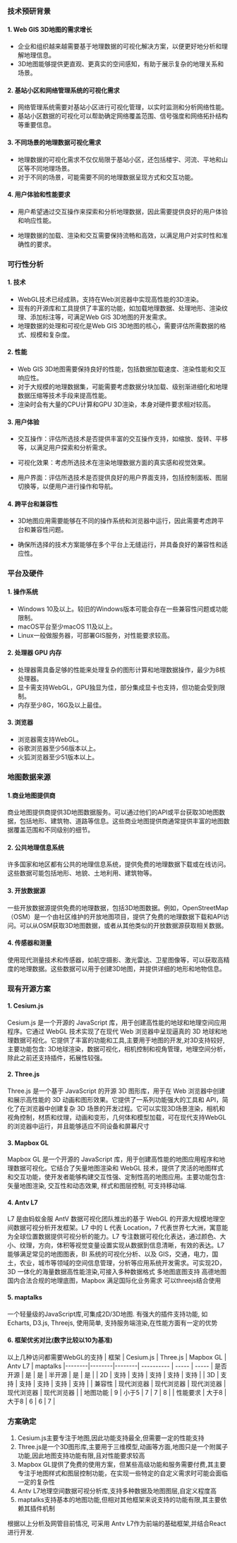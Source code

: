 ### 技术预研背景
#### 1. Web GIS 3D地图的需求增长

- 企业和组织越来越需要基于地理数据的可视化解决方案，以便更好地分析和理解地理信息。
- 3D地图能够提供更直观、更真实的空间感知，有助于展示复杂的地理关系和场景。

#### 2. 基站小区和网络管理系统的可视化需求

- 网络管理系统需要对基站小区进行可视化管理，以实时监测和分析网络性能。
- 基站小区数据的可视化可以帮助确定网络覆盖范围、信号强度和网络拓扑结构等重要信息。

#### 3. 不同场景的地理数据可视化需求

- 地理数据的可视化需求不仅仅局限于基站小区，还包括楼宇、河流、平地和山区等不同地理场景。
- 对于不同的场景，可能需要不同的地理数据呈现方式和交互功能。

#### 4.  用户体验和性能要求

- 用户希望通过交互操作来探索和分析地理数据，因此需要提供良好的用户体验和响应性能。

- 地理数据的加载、渲染和交互需要保持流畅和高效，以满足用户对实时性和准确性的要求。

### 可行性分析
#### 1. 技术

- WebGL技术已经成熟，支持在Web浏览器中实现高性能的3D渲染。
- 现有的开源库和工具提供了丰富的功能，如加载地理数据、处理地形、渲染纹理、添加标注等，可满足Web GIS 3D地图的开发需求。
- 地理数据的处理和可视化是Web GIS 3D地图的核心，需要评估所需数据的格式、规模和复杂度。

#### 2. 性能
- Web GIS 3D地图需要保持良好的性能，包括数据加载速度、渲染性能和交互响应性。
- 对于大规模的地理数据集，可能需要考虑数据分块加载、级别渐进细化和地理数据压缩等技术手段来提高性能。
- 渲染时会有大量的CPU计算和GPU 3D渲染，本身对硬件要求相对较高。

#### 3. 用户体验

- 交互操作：评估所选技术是否提供丰富的交互操作支持，如缩放、旋转、平移等，以满足用户探索和分析需求。

- 可视化效果：考虑所选技术在渲染地理数据方面的真实感和视觉效果。

- 用户界面：评估所选技术是否提供良好的用户界面支持，包括控制面板、图层切换等，以便用户进行操作和导航。

#### 4. 跨平台和兼容性

- 3D地图应用需要能够在不同的操作系统和浏览器中运行，因此需要考虑跨平台和兼容性问题。

- 确保所选择的技术方案能够在多个平台上无缝运行，并具备良好的兼容性和适应性。

### 平台及硬件

#### 1. 操作系统
- Windows 10及以上。较旧的Windows版本可能会存在一些兼容性问题或功能限制。
- macOS平台至少macOS 11及以上。
- Linux一般做服务器，可部署GIS服务，对性能要求较高。

#### 2. 处理器 GPU  内存
- 处理器需具备足够的性能来处理复杂的图形计算和地理数据操作，最少为8核处理器。
- 显卡需支持WebGL，GPU独显为佳，部分集成显卡也支持，但功能会受到限制。
- 内存至少8G，16G及以上最佳。

#### 3. 浏览器
- 浏览器需支持WebGL。
- 谷歌浏览器至少56版本以上。
- 火狐浏览器至少51版本以上。

### 地图数据来源

#### 1.商业地图提供商
商业地图提供商提供3D地图数据服务。可以通过他们的API或平台获取3D地图数据，包括地形、建筑物、道路等信息。这些商业地图提供商通常提供丰富的地图数据覆盖范围和不同级别的细节。

#### 2. 公共地理信息系统
许多国家和地区都有公共的地理信息系统，提供免费的地理数据下载或在线访问。这些数据可能包括地形、地貌、土地利用、建筑物等。

#### 3. 开放数据源
一些开放数据源提供免费的地理数据，包括3D地图数据。例如，OpenStreetMap（OSM）是一个由社区维护的开放地图项目，提供了免费的地理数据下载和API访问。可以从OSM获取3D地图数据，或者从其他类似的开放数据源获取相关数据。

#### 4. 传感器和测量
使用现代测量技术和传感器，如航空摄影、激光雷达、卫星图像等，可以获取高精度的地理数据。这些数据可以用于创建3D地图，并提供详细的地形和地物信息。

### 现有开源方案

#### 1. Cesium.js
Cesium.js 是一个开源的 JavaScript 库，用于创建高性能的地球和地理空间应用程序。它通过 WebGL 技术实现了在现代 Web 浏览器中呈现逼真的 3D 地球和地理数据可视化。它提供了丰富的功能和工具,主要用于地图的开发,对3D支持较好,主要功能包含: 3D地球渲染，数据可视化，相机控制和视角管理，地理空间分析，除此之前还支持插件，拓展性较强。

#### 2. Three.js
Three.js 是一个基于 JavaScript 的开源 3D 图形库，用于在 Web 浏览器中创建和展示高性能的 3D 动画和图形效果。它提供了一系列功能强大的工具和 API，简化了在浏览器中创建复杂 3D 场景的开发过程。它可以实现3D场景渲染，相机和视角控制，材质和纹理，动画和变形，几何体和模型加载，可在现代支持WebGL的浏览器中运行，并且能够适应不同设备和屏幕尺寸

#### 3. Mapbox GL
Mapbox GL 是一个开源的 JavaScript 库，用于创建高性能的地图应用程序和地理数据可视化。它结合了矢量地图渲染和 WebGL 技术，提供了灵活的地图样式和交互功能，使开发者能够构建交互性强、定制性高的地图应用。主要功能包含: 矢量地图渲染, 交互性和动态效果, 样式和图层控制, 可支持移动端.

#### 4. Antv L7
L7 是由蚂蚁金服 AntV 数据可视化团队推出的基于 WebGL 的开源大规模地理空间数据可视分析开发框架。L7 中的 L 代表 Location，7 代表世界七大洲，寓意能为全球位置数据提供可视分析的能力。L7 专注数据可视化化表达，通过颜色、大小、纹理，方向，体积等视觉变量设置实现从数据到信息清晰，有效的表达。L7 能够满足常见的地图图表，BI 系统的可视化分析、以及 GIS，交通，电力，国土，农业，城市等领域的空间信息管理，分析等应用系统开发需求。可实现2D，3D 一体化的海量数据高性能渲染,可接入多种数据格式 多地图底图支持 高德地图国内合法合规的地理底图，Mapbox 满足国际化业务需求 可以threejs结合使用

#### 5. maptalks
一个轻量级的JavaScript库,可集成2D/3D地图. 有强大的插件支持功能, 如Echarts, D3.js, Threejs, 使用简单, 支持服务端渲染,在性能方面有一定的优势

#### 6. 框架优劣对比(数字比较以10为基准)
以上几种访问都需要WebGL的支持
| 框架 | Cesium.js | Three.js | Mapbox GL | Antv L7 | maptalks
|--------|--------|--------| ---------- | ----- | -----
| 是否开源 | 是 | 是 | 半开源 | 是 | 是 |
| 2D | 支持 | 支持 | 支持 | 支持 | 支持 |
| 3D | 支持 | 支持 | 支持 | 支持 | 支持 |
| 兼容性 | 现代浏览器 | 现代浏览器 | 现代浏览器 | 现代浏览器 | 现代浏览器 |
| 地图功能 | 9 | 小于5 | 7 | 7 | 8 |
| 性能要求 | 大于8 | 大于8 | 6 | 6 | 7 |

### 方案确定
1. Cesium.js主要专注于地图,因此功能支持最全,但需要一定的性能支持
2. Three.js是一个3D图形库,主要用于三维模型,动画等方面,地图只是一个附属子功能,因此地图支持功能有限,且对性能要求较高
3. Mapbox GL提供了免费的使用方案，但某些高级功能和服务需要付费,其主要专注于地图样式和图层控制功能，在实现一些特定的自定义需求时可能会面临一定的复杂性
4. Antv L7地理空间数据可视分析库,支持多种数据及地图图层,自定义程度高
5. maptalks支持基本的地图功能,但相对其他框架来说支持的功能有限,其主要依赖其插件机制

根据以上分析及网管目前情况, 可采用 Antv L7作为前端的基础框架,并结合React进行开发.
